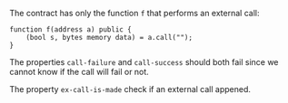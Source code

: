 The contract has only the function `f` that performs an external call:
```
function f(address a) public {
    (bool s, bytes memory data) = a.call("");
}
```
The properties `call-failure` and `call-success` should both fail since we cannot know if the call will fail or not.

The property `ex-call-is-made` check if an external call appened.
